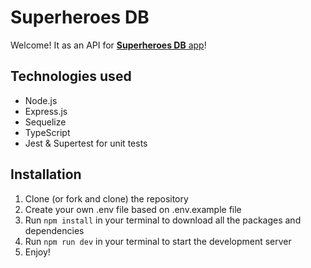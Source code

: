 # Superheroes DB
Welcome! It as an API for [**Superheroes DB** app](https://github.com/rashyd-hasratov/superheroes)!

## Technologies used
- Node.js<br/>
- Express.js<br/>
- Sequelize<br/>
- TypeScript<br/>
- Jest & Supertest for unit tests

## Installation

1. Clone (or fork and clone) the repository
2. Create your own .env file based on .env.example file
4. Run `npm install` in your terminal to download all the packages and dependencies
5. Run `npm run dev` in your terminal to start the development server
6. Enjoy!